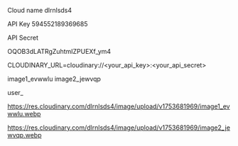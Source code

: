 

Cloud name dlrnlsds4

API Key 594552189369685


	
API Secret

OQOB3dLATRgZuhtmIZPUEXf_ym4


CLOUDINARY_URL=cloudinary://<your_api_key>:<your_api_secret>








image1_evwwlu
image2_jewvqp


user_


https://res.cloudinary.com/dlrnlsds4/image/upload/v1753681969/image1_evwwlu.webp

https://res.cloudinary.com/dlrnlsds4/image/upload/v1753681969/image2_jewvqp.webp
